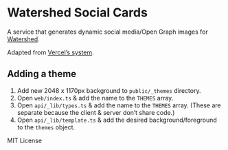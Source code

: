 # Watershed Social Cards

A service that generates dynamic social media/Open Graph images for [Watershed](https://watershed.com/).

Adapted from [Vercel’s system](https://github.com/vercel/og-image).

## Adding a theme

1. Add new 2048 x 1170px background to `public/_themes` directory.
2. Open `web/index.ts` & add the name to the `THEMES` array.
3. Open `api/_lib/types.ts` & add the name to the `THEMES` array. (These are separate because the client & server don’t share code.)
4. Open `api/_lib/template.ts` & add the desired background/foreground to the `themes` object.

MIT License
